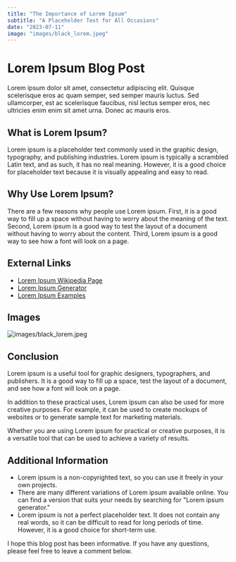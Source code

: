 ```yaml
---
title: "The Importance of Lorem Ipsum"
subtitle: "A Placeholder Text for All Occasions"
date: "2023-07-11"
image: "images/black_lorem.jpeg"
---
```


# Lorem Ipsum Blog Post

Lorem ipsum dolor sit amet, consectetur adipiscing elit. Quisque scelerisque eros ac quam semper, sed semper mauris luctus. Sed ullamcorper, est ac scelerisque faucibus, nisl lectus semper eros, nec ultricies enim enim sit amet urna. Donec ac mauris eros.

## What is Lorem Ipsum?

Lorem ipsum is a placeholder text commonly used in the graphic design, typography, and publishing industries. Lorem ipsum is typically a scrambled Latin text, and as such, it has no real meaning. However, it is a good choice for placeholder text because it is visually appealing and easy to read.

## Why Use Lorem Ipsum?

There are a few reasons why people use Lorem ipsum. First, it is a good way to fill up a space without having to worry about the meaning of the text. Second, Lorem ipsum is a good way to test the layout of a document without having to worry about the content. Third, Lorem ipsum is a good way to see how a font will look on a page.

## External Links

* [Lorem Ipsum Wikipedia Page](https://en.wikipedia.org/wiki/Lorem_ipsum)
* [Lorem Ipsum Generator](https://www.lipsum.com/)
* [Lorem Ipsum Examples](https://www.loremipsum.pro/)

## Images

![images/black_lorem.jpeg](https://compote.slate.com/images/5294e6d0-53ed-4a4a-a350-7eaeab72ac93.jpeg?crop=1560%2C1040%2Cx0%2Cy0&width=724)

<!-- ![images/pink_lorem.png](https://assets.justinmind.com/wp-content/webp-express/webp-images/uploads/2018/11/Lorem-Ipsum-alternatives.png.webp) -->

## Conclusion

Lorem ipsum is a useful tool for graphic designers, typographers, and publishers. It is a good way to fill up a space, test the layout of a document, and see how a font will look on a page.

In addition to these practical uses, Lorem ipsum can also be used for more creative purposes. For example, it can be used to create mockups of websites or to generate sample text for marketing materials.

Whether you are using Lorem ipsum for practical or creative purposes, it is a versatile tool that can be used to achieve a variety of results.

## Additional Information

* Lorem ipsum is a non-copyrighted text, so you can use it freely in your own projects.
* There are many different variations of Lorem ipsum available online. You can find a version that suits your needs by searching for "Lorem ipsum generator."
* Lorem ipsum is not a perfect placeholder text. It does not contain any real words, so it can be difficult to read for long periods of time. However, it is a good choice for short-term use.

I hope this blog post has been informative. If you have any questions, please feel free to leave a comment below.
